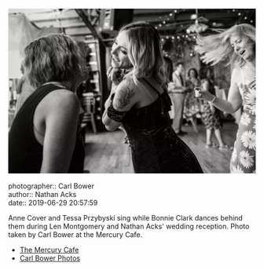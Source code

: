 ![Anne Cover and Tessa Przybyski sing while Bonnie Clark dances behind them](assets/2019-06-29-set-4-the-dance-17.webp)

photographer:: Carl Bower  
author:: Nathan Acks  
date:: 2019-06-29 20:57:59

Anne Cover and Tessa Przybyski sing while Bonnie Clark dances behind them during Len Montgomery and Nathan Acks' wedding reception. Photo taken by Carl Bower at the Mercury Cafe.

* [The Mercury Cafe](http://mercurycafe.com)
* [Carl Bower Photos](https://carlbowerphotos.com)
